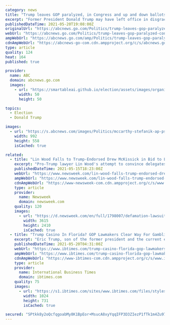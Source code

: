 ```yaml
---
category: news
title: "Trump leaves GOP paralyzed, in Congress and up and down ballots: ANALYSIS"
excerpt: "Former President Donald Trump may have left office in disgrace, but the four months since then have seen his influence grow."
publishedDateTime: 2021-05-20T19:08:00Z
originalUrl: "https://abcnews.go.com/Politics/trump-leaves-gop-paralyzed-congress-ballots-analysis/story?id=77803576"
webUrl: "https://abcnews.go.com/Politics/trump-leaves-gop-paralyzed-congress-ballots-analysis/story?id=77803576"
ampWebUrl: "https://abcnews.go.com/amp/Politics/trump-leaves-gop-paralyzed-congress-ballots-analysis/story?id=77803576"
cdnAmpWebUrl: "https://abcnews-go-com.cdn.ampproject.org/c/s/abcnews.go.com/amp/Politics/trump-leaves-gop-paralyzed-congress-ballots-analysis/story?id=77803576"
type: article
quality: 124
heat: 164
published: true

provider:
  name: ABC
  domain: abcnews.go.com
  images:
    - url: "https://smartableai.github.io/election/assets/images/organizations/abcnews.go.com-50x50.jpg"
      width: 50
      height: 50

topics:
  - Election
  - Donald Trump

images:
  - url: "https://s.abcnews.com/images/Politics/mccarthy-stefanik-ap-ps-210520_1621535991742_hpMain_16x9_992.jpg"
    width: 992
    height: 558
    isCached: true

related:
  - title: "Lin Wood Falls to Trump-Endorsed Drew McKissick in Bid to Lead South Carolina GOP"
    excerpt: "Pro-Trump lawyer Lin Wood's attempt to convince delegates to make him the next South Carolina Republican Party chairman fell through on Saturday, when incumbent Drew McKissick secured his reelection bid for a third two-year term,"
    publishedDateTime: 2021-05-15T18:23:00Z
    webUrl: "https://www.newsweek.com/lin-wood-falls-trump-endorsed-drew-mckissick-bid-lead-south-carolina-gop-1591850"
    ampWebUrl: "https://www.newsweek.com/lin-wood-falls-trump-endorsed-drew-mckissick-bid-lead-south-carolina-gop-1591850?amp=1"
    cdnAmpWebUrl: "https://www-newsweek-com.cdn.ampproject.org/c/s/www.newsweek.com/lin-wood-falls-trump-endorsed-drew-mckissick-bid-lead-south-carolina-gop-1591850?amp=1"
    type: article
    provider:
      name: Newsweek
      domain: newsweek.com
    quality: 120
    images:
      - url: "https://d.newsweek.com/en/full/1798007/defamation-lawsuit-against-tesla-ceo-elon-musk.jpg"
        width: 3615
        height: 2410
        isCached: true
  - title: "Trump Casino In Florida? GOP Lawmakers Clear Way For Gambling License"
    excerpt: "Eric Trump, son of the former president and the current executive vice president of the Trump Organization, previously suggested that the company had plans to establish a casino at Doral."
    publishedDateTime: 2021-05-20T04:31:00Z
    webUrl: "https://www.ibtimes.com/trump-casino-florida-gop-lawmakers-clear-way-gambling-license-3203546"
    ampWebUrl: "https://www.ibtimes.com/trump-casino-florida-gop-lawmakers-clear-way-gambling-license-3203546?amp=1"
    cdnAmpWebUrl: "https://www-ibtimes-com.cdn.ampproject.org/c/s/www.ibtimes.com/trump-casino-florida-gop-lawmakers-clear-way-gambling-license-3203546?amp=1"
    type: article
    provider:
      name: International Business Times
      domain: ibtimes.com
    quality: 75
    images:
      - url: "https://s1.ibtimes.com/sites/www.ibtimes.com/files/styles/full/public/2021/05/12/former-us-president-donald-trumps-grip-on-the.jpg"
        width: 1024
        height: 731
        isCached: true

secured: "SPtkk8y2oQcfqgoabMy8K1BpEor+MsucA8xyYqqIFP3D3ZIezP1fTk1m4Zu97VWYf94N+Ezl7uN3X/DJAPNmvwE+uRCfBcFmrQ9Y5KPRitAebGa/0yVrMedI6bJFma2vecSUmqUyJ/2B5HT6bRz7P5JwdVZI6KAlgeudnZ8jfeOQ7M74tz9fEY+odRgdyFUAg4A9zwfTZuyHYutj6LZLjvbJDI9Lfc8yx2hYyiX9eSzQ8JN840Fpcu78qdzA+0k1sE+VUUheEIHEgpQwjIfdbrhTznJooRU8ktqgscFirkjUWdhebAhGPh5vpWXyAzdP+HeYBdREsFE6TtaWzSGAQ1HWPwHeh95nMhYszybEhWM=;Ph9N/oF4Ud5QyhO6KibFeA=="
---
```


